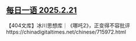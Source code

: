 <!--1740137138000-->
[每日一语 2025.2.21](https://chinadigitaltimes.net/chinese/716005.html)
------

<p>【404文库】冰川思想库｜《哪吒2》，正变得不容批评<br>https://chinadigitaltimes.net/chinese/715972.html</p><p><img decoding="async" src="https://chinadigitaltimes.net/chinese/files/2025/02/2025.2.21.jpg" alt=""></p><div class="addtoany_share_save_container addtoany_content addtoany_content_bottom"><div class="a2a_kit a2a_kit_size_32 addtoany_list" data-a2a-url="https://chinadigitaltimes.net/chinese/716005.html" data-a2a-title="每日一语 2025.2.21"><a class="a2a_button_facebook" href="https://www.addtoany.com/add_to/facebook?linkurl=https%3A%2F%2Fchinadigitaltimes.net%2Fchinese%2F716005.html&amp;linkname=%E6%AF%8F%E6%97%A5%E4%B8%80%E8%AF%AD%202025.2.21" title="Facebook" rel="nofollow noopener" target="_blank"></a><a class="a2a_button_twitter" href="https://www.addtoany.com/add_to/twitter?linkurl=https%3A%2F%2Fchinadigitaltimes.net%2Fchinese%2F716005.html&amp;linkname=%E6%AF%8F%E6%97%A5%E4%B8%80%E8%AF%AD%202025.2.21" title="Twitter" rel="nofollow noopener" target="_blank"></a><a class="a2a_button_telegram" href="https://www.addtoany.com/add_to/telegram?linkurl=https%3A%2F%2Fchinadigitaltimes.net%2Fchinese%2F716005.html&amp;linkname=%E6%AF%8F%E6%97%A5%E4%B8%80%E8%AF%AD%202025.2.21" title="Telegram" rel="nofollow noopener" target="_blank"></a><a class="a2a_button_reddit" href="https://www.addtoany.com/add_to/reddit?linkurl=https%3A%2F%2Fchinadigitaltimes.net%2Fchinese%2F716005.html&amp;linkname=%E6%AF%8F%E6%97%A5%E4%B8%80%E8%AF%AD%202025.2.21" title="Reddit" rel="nofollow noopener" target="_blank"></a><a class="a2a_button_whatsapp" href="https://www.addtoany.com/add_to/whatsapp?linkurl=https%3A%2F%2Fchinadigitaltimes.net%2Fchinese%2F716005.html&amp;linkname=%E6%AF%8F%E6%97%A5%E4%B8%80%E8%AF%AD%202025.2.21" title="WhatsApp" rel="nofollow noopener" target="_blank"></a><a class="a2a_button_email" href="https://www.addtoany.com/add_to/email?linkurl=https%3A%2F%2Fchinadigitaltimes.net%2Fchinese%2F716005.html&amp;linkname=%E6%AF%8F%E6%97%A5%E4%B8%80%E8%AF%AD%202025.2.21" title="Email" rel="nofollow noopener" target="_blank"></a><a class="a2a_button_copy_link" href="https://www.addtoany.com/add_to/copy_link?linkurl=https%3A%2F%2Fchinadigitaltimes.net%2Fchinese%2F716005.html&amp;linkname=%E6%AF%8F%E6%97%A5%E4%B8%80%E8%AF%AD%202025.2.21" title="Copy Link" rel="nofollow noopener" target="_blank"></a><a class="a2a_dd addtoany_share_save addtoany_share" href="https://www.addtoany.com/share"></a></div></div>
